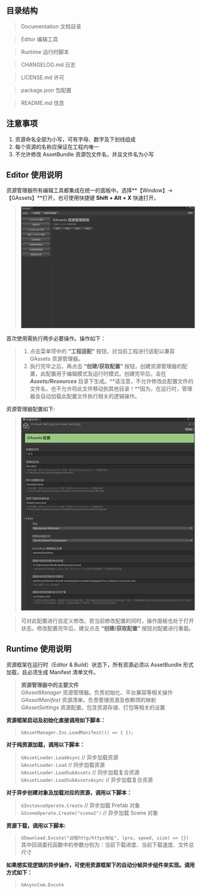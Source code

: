 ## 目录结构 ##
> Documentation 文档目录

> Editor 编辑工具

> Runtime 运行时脚本

> CHANGELOG.md 日志

> LICENSE.md 许可

> package.json 包配置

> README.md 信息


## 注意事项 ##
1. 资源命名全部为小写，可有字母、数字及下划线组成
2. 每个资源的名称应保证在工程内唯一
3. 不允许修改 AssetBundle 资源包文件名，并且文件名为小写


## Editor 使用说明 ##
资源管理器所有编辑工具都集成在统一的面板中。选择**【Window】->【GAssets】**打开，也可使用快捷键 **Shift + Alt + X** 快速打开。

>![](images/editorpanel.png)

首次使用需执行两步必要操作。操作如下：
>1. 点击菜单项中的 **“工程适配”** 按钮，对当前工程进行适配以兼容 GAssets 资源管理器。
>2. 执行完毕之后，再点击 **“创建/获取配置”** 按钮，创建资源管理器的配置，此配置用于编辑模式及运行时模式。创建完毕后，会在 ***Assets/Resources*** 目录下生成。**请注意，不允许修改此配置文件的文件名，也不允许将此文件移动到其他目录！**因为，在运行时，管理器会自动加载此配置文件执行相关的逻辑操作。


资源管理器配置如下:

>![](images/cnfinspector.png)

>可对此配置进行自定义修改。若当前修改配置的同时，操作面板也处于打开状态，修改配置完毕后，建议点击 **“创建/获取配置”** 按钮对配置进行重载。

## Runtime 使用说明 ##
资源框架在运行时（Editor & Build）状态下，所有资源必须以 AssetBundle 形式加载，且必须生成 Manifest 清单文件。  
>
> **资源管理器中的主要文件**  
> *GAssetManager*   资源管理器。负责初始化、平台兼容等相关操作  
> *GAssetManifest*  资源清单。负责管理资源及依赖项的映射  
> *GAssetSettings*  资源配置。包含资源存储、打包等相关的设置  
> 
**资源框架启动及初始化直接调用如下脚本：**    
> `GAssetManager.Ins.LoadManifest(() => { });`  
> 
**对于纯资源加载，调用以下脚本：**   
> `GAssetLoader.LoadAsync`   // 异步加载资源  
> `GAssetLoader.Load`        // 同步加载资源  
> `GAssetLoader.LoadSubAssets`   // 同步加载复合资源  
> `GAssetLoader.LoadSubAssetsAsync`  // 异步加载复合资源  
>
**对于异步创建对象及加载对应的资源，调用以下脚本：**  
> `GInstanceOperate.Create` // 异步加载 Prefab 对象  
> `GSceneOperate.Create("scene2")` // 异步加载 Scene 对象
>
**资源下载，调用以下脚本:**  
> `GDownload.Excute("远程http/https地址", (pro, speed, size) => {})`  
> 其中回调委托函数中的参数分别为：当前下载进度、当前下载速度、文件总尺寸
>
**如果想实现逻辑的异步操作，可使用资源框架下的自动分帧异步组件来实现。调用方式如下：**  
> `GAsyncCom.Excute`
